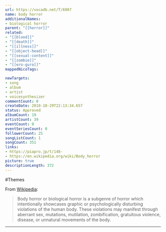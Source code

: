 ```yaml
---
url: https://vocadb.net/T/6907
name: body horror
additionalNames: 
- biological horror
parent: "[[horror]]"
related:
- "[[blood]]"
- "[[death]]"
- "[[illness]]"
- "[[object-head]]"
- "[[sexual-content]]"
- "[[zombie]]"
- "[[ero-guro]]"
mappedNicoTags:

newTargets:
- song
- album
- artist
- voicesynthesizer
commentCount: 0
createDate: 2018-10-29T22:13:34.657
status: Approved
albumCount: 19
artistCount: 39
eventCount: 0
eventSeriesCount: 0
followerCount: 25
songListCount: 1
songCount: 351
links: 
- https://piapro.jp/t/148-
- https://en.wikipedia.org/wiki/Body_horror
picture: true
descriptionLength: 372
---
```


#Themes

From [Wikipedia](https://en.wikipedia.org/wiki/Body_horror):
>Body horror or biological horror is a subgenre of horror which intentionally showcases graphic or psychologically disturbing violations of the human body. These violations may manifest through aberrant sex, mutations, mutilation, zombification, gratuitous violence, disease, or unnatural movements of the body.

---

